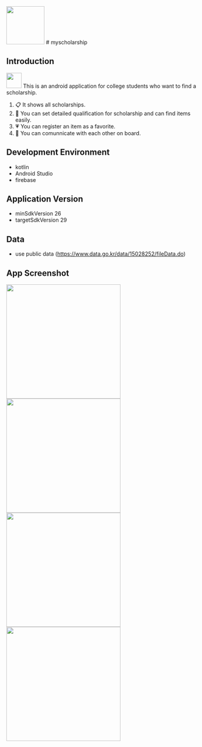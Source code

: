 <img src="https://user-images.githubusercontent.com/54172475/94280975-06541e80-ff89-11ea-80c2-7c17459dd067.png" width="100px"/>  
# myscholarship

## Introduction
<img src="https://user-images.githubusercontent.com/54172475/94287269-09530d00-ff91-11ea-92e2-aad4d66f857d.png" width="40px"/>  This is an android application for college students who want to find a scholarship.
1. :clipboard: It shows all scholarships.
2. :mag_right: You can set detailed qualification for scholarship and can find items easily.
3. :heartpulse: You can register an item as a favorite.
3. :couple: You can comunnicate with each other on board.

## Development Environment
- kotlin
- Android Studio
- firebase

## Application Version
- minSdkVersion 26
- targetSdkVersion 29

## Data
- use public data (https://www.data.go.kr/data/15028252/fileData.do)

## App Screenshot
<img src="https://user-images.githubusercontent.com/54172475/94286206-a6ad4180-ff8f-11ea-9420-515a4bc60ca8.png" width="300px"/> <img src="https://user-images.githubusercontent.com/54172475/94286210-a7de6e80-ff8f-11ea-9dae-aae0499a3c64.PNG" width="300px"/>
<img src="https://user-images.githubusercontent.com/54172475/94286212-a8770500-ff8f-11ea-92f5-db7ae395a12d.PNG" width="300px"/> <img src="https://user-images.githubusercontent.com/54172475/94286213-a90f9b80-ff8f-11ea-97c1-86a7ecd47ffc.PNG" width="300px"/>  
